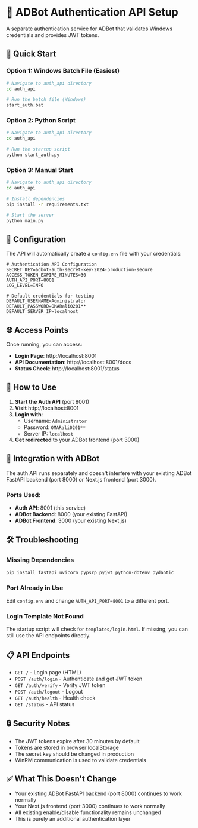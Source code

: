 # 🤖 ADBot Authentication API Setup

A separate authentication service for ADBot that validates Windows credentials and provides JWT tokens.

## 🚀 Quick Start

### Option 1: Windows Batch File (Easiest)
```bash
# Navigate to auth_api directory
cd auth_api

# Run the batch file (Windows)
start_auth.bat
```

### Option 2: Python Script
```bash
# Navigate to auth_api directory
cd auth_api

# Run the startup script
python start_auth.py
```

### Option 3: Manual Start
```bash
# Navigate to auth_api directory
cd auth_api

# Install dependencies
pip install -r requirements.txt

# Start the server
python main.py
```

## 🔧 Configuration

The API will automatically create a `config.env` file with your credentials:

```env
# Authentication API Configuration
SECRET_KEY=adbot-auth-secret-key-2024-production-secure
ACCESS_TOKEN_EXPIRE_MINUTES=30
AUTH_API_PORT=8001
LOG_LEVEL=INFO

# Default credentials for testing
DEFAULT_USERNAME=Administrator
DEFAULT_PASSWORD=OMARali0201**
DEFAULT_SERVER_IP=localhost
```

## 🌐 Access Points

Once running, you can access:

- **Login Page**: http://localhost:8001
- **API Documentation**: http://localhost:8001/docs
- **Status Check**: http://localhost:8001/status

## 🔐 How to Use

1. **Start the Auth API** (port 8001)
2. **Visit** http://localhost:8001
3. **Login with**:
   - Username: `Administrator`
   - Password: `OMARali0201**`
   - Server IP: `localhost`
4. **Get redirected** to your ADBot frontend (port 3000)

## 🔄 Integration with ADBot

The auth API runs separately and doesn't interfere with your existing ADBot FastAPI backend (port 8000) or Next.js frontend (port 3000).

### Ports Used:
- **Auth API**: 8001 (this service)
- **ADBot Backend**: 8000 (your existing FastAPI)
- **ADBot Frontend**: 3000 (your existing Next.js)

## 🛠️ Troubleshooting

### Missing Dependencies
```bash
pip install fastapi uvicorn pypsrp pyjwt python-dotenv pydantic
```

### Port Already in Use
Edit `config.env` and change `AUTH_API_PORT=8001` to a different port.

### Login Template Not Found
The startup script will check for `templates/login.html`. If missing, you can still use the API endpoints directly.

## 📋 API Endpoints

- `GET /` - Login page (HTML)
- `POST /auth/login` - Authenticate and get JWT token
- `GET /auth/verify` - Verify JWT token
- `POST /auth/logout` - Logout
- `GET /auth/health` - Health check
- `GET /status` - API status

## 🔒 Security Notes

- The JWT tokens expire after 30 minutes by default
- Tokens are stored in browser localStorage
- The secret key should be changed in production
- WinRM communication is used to validate credentials

## ✅ What This Doesn't Change

- Your existing ADBot FastAPI backend (port 8000) continues to work normally
- Your Next.js frontend (port 3000) continues to work normally
- All existing enable/disable functionality remains unchanged
- This is purely an additional authentication layer 